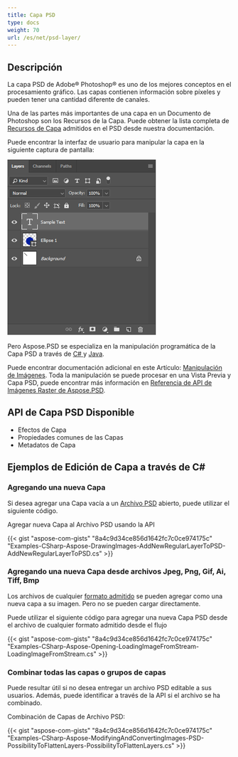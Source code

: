 ```yaml
---
title: Capa PSD
type: docs
weight: 70
url: /es/net/psd-layer/
---
```


## **Descripción**
La capa PSD de Adobe® Photoshop® es uno de los mejores conceptos en el procesamiento gráfico. Las capas contienen información sobre píxeles y pueden tener una cantidad diferente de canales.

Una de las partes más importantes de una capa en un Documento de Photoshop son los Recursos de la Capa. Puede obtener la lista completa de [Recursos de Capa](/psd/es/net/list-of-psd-layer-resources/) admitidos en el PSD desde nuestra documentación.

Puede encontrar la interfaz de usuario para manipular la capa en la siguiente captura de pantalla:

![todo:image_alt_text](psd-layer_1.png)

Pero Aspose.PSD se especializa en la manipulación programática de la Capa PSD a través de [C# ](/psd/es/net/home/)y [Java](https://docs.aspose.com/display/psdjava/Aspose.PSD+for+Java+Home).

Puede encontrar documentación adicional en este Artículo: [Manipulación de Imágenes](/psd/es/net/manipulating-images-html/). Toda la manipulación se puede procesar en una Vista Previa y Capa PSD, puede encontrar más información en [Referencia de API de Imágenes Raster de Aspose.PSD](https://referencia.aspose.com/psd/net/aspose.psd/rasterimage).
## **API de Capa PSD Disponible**
- Efectos de Capa
- Propiedades comunes de las Capas
- Metadatos de Capa
## **Ejemplos de Edición de Capa a través de C#**
### **Agregando una nueva Capa**
Si desea agregar una Capa vacía a un [Archivo PSD](/psd/es/net/psd-file/) abierto, puede utilizar el siguiente código.

Agregar nueva Capa al Archivo PSD usando la API

{{< gist "aspose-com-gists" "8a4c9d34ce856d1642fc7c0ce974175c" "Examples-CSharp-Aspose-DrawingImages-AddNewRegularLayerToPSD-AddNewRegularLayerToPSD.cs" >}}
### **Agregando una nueva Capa desde archivos Jpeg, Png, Gif, Ai, Tiff, Bmp**
Los archivos de cualquier [formato admitido](/psd/es/net/supported-file-formats/) se pueden agregar como una nueva capa a su imagen. Pero no se pueden cargar directamente.

Puede utilizar el siguiente código para agregar una nueva Capa PSD desde el archivo de cualquier formato admitido desde el flujo

{{< gist "aspose-com-gists" "8a4c9d34ce856d1642fc7c0ce974175c" "Examples-CSharp-Aspose-Opening-LoadingImageFromStream-LoadingImageFromStream.cs" >}}
### **Combinar todas las capas o grupos de capas**
Puede resultar útil si no desea entregar un archivo PSD editable a sus usuarios. Además, puede identificar a través de la API si el archivo se ha combinado.

Combinación de Capas de Archivo PSD:

{{< gist "aspose-com-gists" "8a4c9d34ce856d1642fc7c0ce974175c" "Examples-CSharp-Aspose-ModifyingAndConvertingImages-PSD-PossibilityToFlattenLayers-PossibilityToFlattenLayers.cs" >}}
